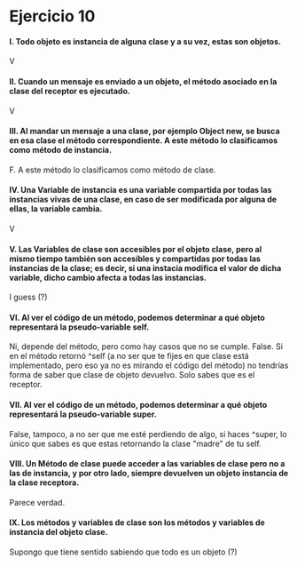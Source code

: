 # Ejercicio 10

#### I. Todo objeto es instancia de alguna clase y a su vez, estas son objetos.  

V

#### II. Cuando un mensaje es enviado a un objeto, el método asociado en la clase del receptor es ejecutado.  

V

#### III. Al mandar un mensaje a una clase, por ejemplo Object new, se busca en esa clase el método correspondiente. A este método lo clasificamos como método de instancia.  

F. A este método lo clasificamos como método de clase.

#### IV. Una Variable de instancia es una variable compartida por todas las instancias vivas de una clase, en caso de ser modificada por alguna de ellas, la variable cambia.  

V

#### V. Las Variables de clase son accesibles por el objeto clase, pero al mismo tiempo también son accesibles y compartidas por todas las instancias de la clase; es decir, si una instacia modifica el valor de dicha variable, dicho cambio afecta a todas las instancias.  

I guess (?)

#### VI. Al ver el código de un método, podemos determinar a qué objeto representará la pseudo-variable self.  

Ni, depende del método, pero como hay casos que no se cumple. False. Si en el método retornó ^self (a no ser que te fijes en que clase está implementado, pero eso ya no es mirando el código del método) no tendrías forma de saber que clase de objeto devuelvo. Solo sabes que es el receptor.

#### VII. Al ver el código de un método, podemos determinar a qué objeto representará la pseudo-variable super.  

False, tampoco, a no ser que me esté perdiendo de algo, si haces ^super, lo único que sabes es que estas retornando la clase "madre" de tu self.

#### VIII. Un Método de clase puede acceder a las variables de clase pero no a las de instancia, y por otro lado, siempre devuelven un objeto instancia de la clase receptora.  

Parece verdad.

#### IX. Los métodos y variables de clase son los métodos y variables de instancia del objeto clase.

Supongo que tiene sentido sabiendo que todo es un objeto (?)